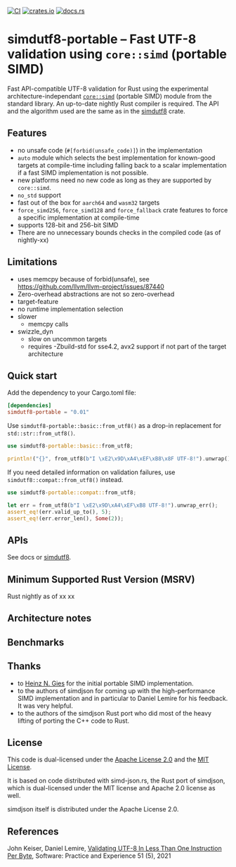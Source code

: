 [![CI](https://github.com/rusticstuff/simdutf8/actions/workflows/portable.yml/badge.svg)](https://github.com/rusticstuff/simdutf8/actions/workflows/portable.yml)
[![crates.io](https://img.shields.io/crates/v/simdutf8-portable.svg)](https://crates.io/crates/simdutf8-portable)
[![docs.rs](https://docs.rs/simdutf8-portable/badge.svg)](https://docs.rs/simdutf8-portable)

# simdutf8-portable – Fast UTF-8 validation using `core::simd` (portable SIMD)

Fast API-compatible UTF-8 validation for Rust using the experimental architecture-independant
[`core::simd`](https://doc.rust-lang.org/core/simd/index.html) (portable SIMD) module from the
standard library. An up-to-date nightly Rust compiler is required. The API and the algorithm used
are the same as in the [simdutf8](https://crates.io/crates/simdutf8) crate.

## Features

- no unsafe code (`#[forbid(unsafe_code)]`) in the implementation
- `auto` module which selects the best implementation for known-good targets at compile-time
  including falling back to a scalar implementation if a fast SIMD implementation is not possible.
- new platforms need no new code as long as they are supported by `core::simd`.
- `no_std` support
- fast out of the box for `aarch64` and `wasm32` targets
- `force_simd256`, `force_simd128` and `force_fallback` crate features to force a specific
  implementation at compile-time
- supports 128-bit and 256-bit SIMD
- There are no unnecessary bounds checks in the compiled code (as of nightly-xx)

## Limitations

- uses memcpy because of forbid(unsafe), see https://github.com/llvm/llvm-project/issues/87440
- Zero-overhead abstractions are not so zero-overhead
- target-feature
- no runtime implementation selection
- slower
  - memcpy calls
- swizzle_dyn
  - slow on uncommon targets
  - requires -Zbuild-std for sse4.2, avx2 support if not part of the target architecture

## Quick start

Add the dependency to your Cargo.toml file:

```toml
[dependencies]
simdutf8-portable = "0.01"
```

Use `simdutf8-portable::basic::from_utf8()` as a drop-in replacement for `std::str::from_utf8()`.

```rust
use simdutf8-portable::basic::from_utf8;

println!("{}", from_utf8(b"I \xE2\x9D\xA4\xEF\xB8\x8F UTF-8!").unwrap());
```

If you need detailed information on validation failures, use `simdutf8::compat::from_utf8()`
instead.

```rust
use simdutf8-portable::compat::from_utf8;

let err = from_utf8(b"I \xE2\x9D\xA4\xEF\xB8 UTF-8!").unwrap_err();
assert_eq!(err.valid_up_to(), 5);
assert_eq!(err.error_len(), Some(2));
```

## APIs

See docs or [simdutf8](https://crates.io/crates/simdutf8).

## Minimum Supported Rust Version (MSRV)

Rust nightly as of xx xx

## Architecture notes

## Benchmarks

## Thanks

- to [Heinz N. Gies](https://github.com/licenser) for the initial portable SIMD implementation.
- to the authors of simdjson for coming up with the high-performance SIMD implementation and in
  particular to Daniel Lemire for his feedback. It was very helpful.
- to the authors of the simdjson Rust port who did most of the heavy lifting of porting the C++ code
  to Rust.

## License

This code is dual-licensed under the
[Apache License 2.0](https://www.apache.org/licenses/LICENSE-2.0.html) and the
[MIT License](https://opensource.org/licenses/MIT).

It is based on code distributed with simd-json.rs, the Rust port of simdjson, which is dual-licensed
under the MIT license and Apache 2.0 license as well.

simdjson itself is distributed under the Apache License 2.0.

## References

John Keiser, Daniel Lemire,
[Validating UTF-8 In Less Than One Instruction Per Byte](https://arxiv.org/abs/2010.03090),
Software: Practice and Experience 51 (5), 2021
